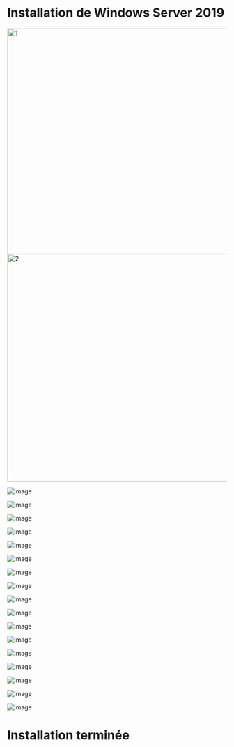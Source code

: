 # Installation de Windows Server 2019

<img width="518" alt="1" src="https://user-images.githubusercontent.com/97314712/235937030-985f757f-04d8-436d-a4e9-6fc928077ae4.png">

<img width="522" alt="2" src="https://user-images.githubusercontent.com/97314712/235937406-a426d085-202a-478b-b53c-39df97511089.png">


![image](https://user-images.githubusercontent.com/97314712/235940506-08558b9e-f4ca-4ab0-93f2-2ca465e5fb19.png)

![image](https://user-images.githubusercontent.com/97314712/235940625-28a8cd18-e426-48f7-878e-40b4cad5b79c.png)

![image](https://user-images.githubusercontent.com/97314712/235940666-a83a2009-eef6-4d8b-8489-514b3667a8cb.png)

![image](https://user-images.githubusercontent.com/97314712/235940914-55d679a2-995d-4019-b57f-47a8f785cddf.png)

![image](https://user-images.githubusercontent.com/97314712/235940966-e8436ca4-b10a-4177-ab88-d308e0d62d78.png)

![image](https://user-images.githubusercontent.com/97314712/235944254-e8b6a8b1-f422-4c1a-b9ca-9cfddba72460.png)

![image](https://user-images.githubusercontent.com/97314712/235944325-a7f42038-3bac-4b00-b16f-fc37b9eae9c3.png)

![image](https://user-images.githubusercontent.com/97314712/235944417-f67b5121-736a-4245-81c7-29331e21394e.png)

![image](https://user-images.githubusercontent.com/97314712/235944459-0581c910-5fab-42fd-8254-95b50143f4a5.png)

![image](https://user-images.githubusercontent.com/97314712/235947983-c2793b11-69f2-4fb1-8c42-dc0b3b724cbb.png)

![image](https://user-images.githubusercontent.com/97314712/235946747-e0cb2d4a-553a-492b-9c9a-a4315f45caca.png)

![image](https://user-images.githubusercontent.com/97314712/235946842-7721b9a2-e02c-4327-a024-7995b2e65b76.png)

![image](https://user-images.githubusercontent.com/97314712/235946901-778b174f-e55e-43a2-80ae-12b3a43d97fc.png)

![image](https://user-images.githubusercontent.com/97314712/235946958-d65205f1-4506-4c08-bfb7-9b365920e413.png)

![image](https://user-images.githubusercontent.com/97314712/235947012-4050745e-1f32-4317-a351-fdd62713b8a7.png)

![image](https://user-images.githubusercontent.com/97314712/235947081-951ca993-af87-4921-9ff2-d8a9d477fd95.png)

![image](https://user-images.githubusercontent.com/97314712/235947170-bf70d106-817d-4087-8d1d-5d885c9390f2.png)

#                         Installation terminée

